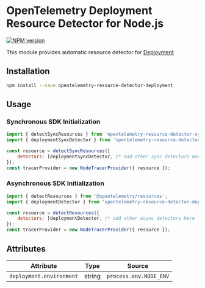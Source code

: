 # OpenTelemetry Deployment Resource Detector for Node.js
[![NPM version](https://img.shields.io/npm/v/opentelemetry-resource-detector-deployment.svg)](https://www.npmjs.com/package/opentelemetry-resource-detector-deployment)

This module provides automatic resource detector for [Deployment](https://github.com/open-telemetry/opentelemetry-specification/blob/main/specification/resource/semantic_conventions/deployment_environment.md)

## Installation

```bash
npm install --save opentelemetry-resource-detector-deployment
```

##  Usage

### Synchronous SDK Initialization
```js
import { detectSyncResources } from 'opentelemetry-resource-detector-sync-api';
import { deploymentSyncDetector } from 'opentelemetry-resource-detector-deployment';

const resource = detectSyncResources({
    detectors: [deploymentSyncDetector, /* add other sync detectors here */],
});
const tracerProvider = new NodeTracerProvider({ resource });
```

### Asynchronous SDK Initialization
```js
import { detectResources } from '@opentelemetry/resources';
import { deploymentDetector } from 'opentelemetry-resource-detector-deployment';

const resource = detectResources({
    detectors: [deploymentDetector, /* add other async detectors here */],
});
const tracerProvider = new NodeTracerProvider({ resource });
```

## Attributes
| Attribute | Type | Source |
| --- | --- | --- |
| `deployment.environment` | string | `process.env.NODE_ENV` |
